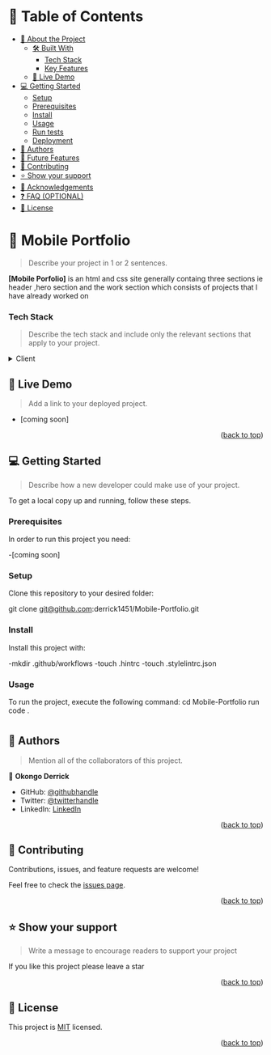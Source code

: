 <a name="readme-top"></a>


<!-- TABLE OF CONTENTS -->
# 📗 Table of Contents

- [📖 About the Project](#about-project)
  - [🛠 Built With](#built-with)
    - [Tech Stack](#tech-stack)
    - [Key Features](#key-features)
  - [🚀 Live Demo](#live-demo)
- [💻 Getting Started](#getting-started)
  - [Setup](#setup)
  - [Prerequisites](#prerequisites)
  - [Install](#install)
  - [Usage](#usage)
  - [Run tests](#run-tests)
  - [Deployment](#triangular_flag_on_post-deployment)
- [👥 Authors](#authors)
- [🔭 Future Features](#future-features)
- [🤝 Contributing](#contributing)
- [⭐️ Show your support](#support)
- [🙏 Acknowledgements](#acknowledgements)
- [❓ FAQ (OPTIONAL)](#faq)
- [📝 License](#license)

<!-- PROJECT DESCRIPTION -->

# 📖 Mobile Portfolio <a name="about-project"></a>

> Describe your project in 1 or 2 sentences.

**[Mobile Porfolio]** is an html and css site generally containg three sections ie header ,hero section and the work section which consists of projects that l have already worked on


### Tech Stack <a name="tech-stack"></a>

> Describe the tech stack and include only the relevant sections that apply to your project.

<details>
  <summary>Client</summary>
  <ul>
    <li><a href="#">html</a></li>
    <li><a href="#">css</a></li>
  </ul>
</details>
<!-- Features -->

<!-- LIVE DEMO -->

## 🚀 Live Demo <a name="live-demo"></a>

> Add a link to your deployed project.

- [coming soon]

<p align="right">(<a href="#readme-top">back to top</a>)</p>

<!-- GETTING STARTED -->

## 💻 Getting Started <a name="getting-started"></a>

> Describe how a new developer could make use of your project.

To get a local copy up and running, follow these steps.

### Prerequisites

In order to run this project you need:

-[coming soon]

### Setup

Clone this repository to your desired folder:

git clone git@github.com:derrick1451/Mobile-Portfolio.git

### Install

Install this project with:

  -mkdir .github/workflows 
  -touch .hintrc 
  -touch .stylelintrc.json

### Usage

To run the project, execute the following command:
cd Mobile-Portfolio
run code .
#

<!-- AUTHORS -->

## 👥 Authors <a name="authors"></a>

> Mention all of the collaborators of this project.

👤 **Okongo Derrick**

- GitHub: [@githubhandle](https://github.com/derrick1451)
- Twitter: [@twitterhandle](https://twitter.com/derrick1451)
- LinkedIn: [LinkedIn](https://linkedin.com/in/okongoderrick)

<p align="right">(<a href="#readme-top">back to top</a>)</p>

<!-- FUTURE FEATURES -->


<!-- CONTRIBUTING -->

## 🤝 Contributing <a name="contributing"></a>

Contributions, issues, and feature requests are welcome!

Feel free to check the [issues page](https://github.com/derrick1451/Mobile-Portfolio/issues).

<p align="right">(<a href="#readme-top">back to top</a>)</p>

<!-- SUPPORT -->

## ⭐️ Show your support <a name="support"></a>

> Write a message to encourage readers to support your project

If you like this project please leave a star

<p align="right">(<a href="#readme-top">back to top</a>)</p>

<!-- ACKNOWLEDGEMENTS -->


<!-- FAQ (optional) -->

<!-- LICENSE -->

## 📝 License <a name="license"></a>

This project is [MIT](./LICENSE) licensed.

<p align="right">(<a href="#readme-top">back to top</a>)</p>
